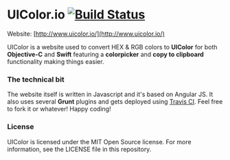 UIColor.io [![Build Status](https://travis-ci.org/ekonstantinidis/ui-color.svg?branch=master)](https://travis-ci.org/ekonstantinidis/ui-color)
=======================
Website: [http://www.uicolor.io/](http://www.uicolor.io/)


UIColor is a website used to convert HEX & RGB colors to **UIColor** for both **Objective-C** and **Swift** featuring a **colorpicker** and **copy to clipboard** functionality making things easier.

### The technical bit
The website itself is written in Javascript and it's based on Angular JS. It also uses several **Grunt** plugins and gets deployed using [Travis CI](http://www.travis-ci.org/). Feel free to fork it or whatever! Happy coding!


### License

UIColor is licensed under the MIT Open Source license. For more information, see the LICENSE file in this repository.